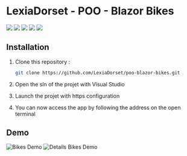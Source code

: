 # LexiaDorset - POO - Blazor Bikes

<div>
  <img src="https://img.shields.io/badge/C%23-239120?style=for-the-badge&logo=c-sharp&logoColor=white"/>
<img src="https://img.shields.io/badge/.NET-5C2D91?style=for-the-badge&logoColor=white"/>
   <img src="https://img.shields.io/badge/Blazor-%23d8bfd8.svg?&style=for-the-badge&logo=blazor&logoColor=000000"/>
<img src="https://img.shields.io/badge/Visual%20Studio-%23007ACC.svg?&style=for-the-badge&logo=visualstudio&logoColor=ffffff"/>
<img src="https://img.shields.io/badge/ASP.NET%20Core-%237A7A7A.svg?&style=for-the-badge&logo=aspdotnet&logoColor=ffffff"/>
</div>

## Installation

1. Clone this repository :
   ```bash
   git clone https://github.com/LexiaDorset/poo-blazor-bikes.git

2. Open the sln of the projet with Visual Studio

3. Launch the projet with https configuration

4. You can now access the app by following the address on the open terminal

## Demo

![Bikes Demo](demo/demo_bikes.png)
![Details Bikes Demo](demo/demo_details.png)
